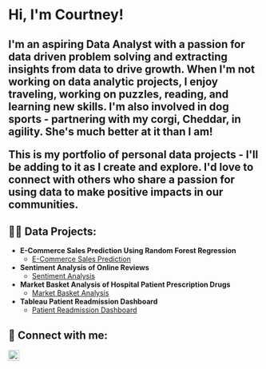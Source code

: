 <h1>Hi, I'm Courtney!</h1>
<h2>I'm an aspiring Data Analyst with a passion for data driven problem solving and extracting insights from data to drive growth. When I'm not working on data analytic projects, I enjoy traveling, working on puzzles, reading, and learning new skills. I'm also involved in dog sports - partnering with my corgi, Cheddar, in agility. She's much better at it than I am!

This is my portfolio of personal data projects - I'll be adding to it as I create and explore. I'd love to connect with others who share a passion for using data to make positive impacts in our communities.</h2>

<h2>👨‍💻 Data Projects:</h2>

- <b>E-Commerce Sales Prediction Using Random Forest Regression</b>
  - [E-Commerce Sales Prediction](https://github.com/cfuller19/cfuller19-e-commerce-sales-prediction)
- <b>Sentiment Analysis of Online Reviews</b>
  - [Sentiment Analysis](https://github.com/cfuller19/cfuller19-sentiment-analysis)
- <b> Market Basket Analysis of Hospital Patient Prescription Drugs</b>
  - [Market Basket Analysis](https://github.com/cfuller19/market-basket-analysis)
- <b>Tableau Patient Readmission Dashboard</b>
  - [Patient Readmission Dashboard](https://github.com/cfuller19/cfuller19-patient_dashboard)
  


<h2> 🤳 Connect with me:</h2>

[<img align="left" alt="CourtneyKFuller | LinkedIn" width="22px" src="https://cdn.jsdelivr.net/npm/simple-icons@v3/icons/linkedin.svg" />][linkedin]

[linkedin]: https://linkedin.com/in/courtneykfuller

<!--

Here are some ideas to get you started:

- 🔭 I’m currently working on ...
- 🌱 I’m currently learning ...
- 👯 I’m looking to collaborate on ...
- 🤔 I’m looking for help with ...
- 💬 Ask me about ...
- 📫 How to reach me: ...
- 😄 Pronouns: ...
- ⚡ Fun fact: ...
-->
